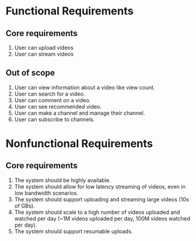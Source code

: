 # Functional Requirements
## Core requirements
1. User can upload videos 
2. User can stream videos
## Out of scope
1. User can view information about a video like view count.
2. User can search for a video.
3. User can comment on a video.
4. User can see recommended video.
5. User can make a channel and manage their channel.
6. User can subscribe to channels.
# Nonfunctional Requirements
## Core requirements
1. The system should be highly available.
2. The system should allow for low latency streaming of videos, even in low bandwidth scenarios.
3. The system should support uploading and streaming large videos (10s of GBs).
4. The system should scale to a high number of videos uploaded and watched per day (~1M videos uploaded per day, 100M videos watched per day).
5. The system should support resumable uploads.
## 